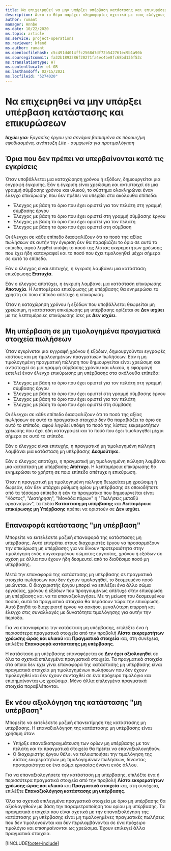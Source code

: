 ```yaml
---
title: Να επιχειρηθεί να μην υπάρξει υπέρβαση κατάστασης και επικυρώσεων
description: Αυτό το θέμα παρέχει πληροφορίες σχετικά με τους ελέγχους ορίων που δεν πρέπει να υπερβαίνονται και οι οποίοι εκτελούνται στο Project Operations.
author: rumant
manager: Annbe
ms.date: 10/22/2020
ms.topic: article
ms.service: project-operations
ms.reviewer: kfend
ms.author: rumant
ms.openlocfilehash: c5c491d4014ffc2568d7df72b542761ec9b1a90b
ms.sourcegitcommit: fa32b1893286f20271fa4ec4be8fc68bd135f53c
ms.translationtype: HT
ms.contentlocale: el-GR
ms.lasthandoff: 02/15/2021
ms.locfileid: "5274020"
---
```

# <a name="manage-not-to-exceed-status-and-validations"></a>Να επιχειρηθεί να μην υπάρξει υπέρβαση κατάστασης και επικυρώσεων 

_**Ισχύει για:** Εργασίες έργου για σενάρια βασισμένα σε πόρους/μη εφοδιασμένα, ανάπτυξη Lite - συμφωνία για προτιμολόγηση_

## <a name="not-to-exceed-on-approvals"></a>Όρια που δεν πρέπει να υπερβαίνονται κατά τις εγκρίσεις

Όταν υποβάλλεται μια καταχώρηση χρόνου ή εξόδων, δημιουργείται μια εγγραφή έγκρισης. Εάν η έγκριση είναι χρεώσιμη και αντιστοιχεί σε μια γραμμή σύμβασης χρόνου και υλικού, το σύστημα ολοκληρώνει έναν έλεγχο επικύρωσης που δεν πρέπει να υπερβεί στα ακόλουθα επίπεδα:

  - Έλεγχος με βάση το όριο που έχει οριστεί για τον πελάτη στη γραμμή σύμβασης έργου
  - Έλεγχος με βάση το όριο που έχει οριστεί στη γραμμή σύμβασης έργου
  - Έλεγχος με βάση το όριο που έχει οριστεί για τον πελάτη
  - Έλεγχος με βάση το όριο που έχει οριστεί στη σύμβαση

Οι έλεγχοι σε κάθε επίπεδο διασφαλίζουν ότι το ποσό της αξίας πωλήσεων σε αυτήν την έγκριση δεν θα παραβιάζει το όριο σε αυτό το επίπεδο, αφού ληφθεί υπόψη το ποσό της λίστας εκκρεμοτήτων χρέωσης που έχει ήδη καταγραφεί και το ποσό που έχει τιμολογηθεί μέχρι σήμερα σε αυτό το επίπεδο.

Εάν ο έλεγχος είναι επιτυχής, η έγκριση λαμβάνει μια κατάσταση επικύρωσης **Επιτυχία**.

Εάν ο έλεγχος αποτύχει, η έγκριση λαμβάνει μια κατάσταση επικύρωσης **Αποτυχία**. Η λεπτομέρεια επικύρωσης μη υπέρβασης θα ενημερώσει το χρήστη σε ποιο επίπεδο απέτυχε η επικύρωση.

Όταν η καταχώρηση χρόνου ή εξόδων που υποβάλλεται θεωρείται μη χρεώσιμη, η κατάσταση επικύρωσης μη υπέρβασης ορίζεται σε **Δεν ισχύει** με τις λεπτομέρειες επικύρωσης ίσες με **Δεν ισχύει**.

## <a name="not-to-exceed-on-unbilled-sales-actuals"></a>Μη υπέρβαση σε μη τιμολογημένα πραγματικά στοιχεία πωλήσεων

Όταν εγκρίνεται μια εγγραφή χρόνου ή εξόδων, δημιουργούνται εγγραφές κόστους και μη τιμολογημένων πραγματικών πωλήσεων. Εάν η μη τιμολογημένη πραγματική πώληση που δημιουργείται είναι χρεώσιμη και αντιστοιχεί σε μια γραμμή σύμβασης χρόνου και υλικού, η εφαρμογή εκτελεί έναν έλεγχο επικύρωσης μη υπέρβασης στα ακόλουθα επίπεδα:

  - Έλεγχος με βάση το όριο που έχει οριστεί για τον πελάτη στη γραμμή σύμβασης έργου
  - Έλεγχος με βάση το όριο που έχει οριστεί στη γραμμή σύμβασης έργου
  - Έλεγχος με βάση το όριο που έχει οριστεί για τον πελάτη
  - Έλεγχος με βάση το όριο που έχει οριστεί στη σύμβαση

Οι έλεγχοι σε κάθε επίπεδο διασφαλίζουν ότι το ποσό της αξίας πωλήσεων σε αυτό το πραγματικό στοιχείο δεν θα παραβιάζει το όριο σε αυτό το επίπεδο, αφού ληφθεί υπόψη το ποσό της λίστας εκκρεμοτήτων χρέωσης που έχει ήδη καταγραφεί και το ποσό που έχει τιμολογηθεί μέχρι σήμερα σε αυτό το επίπεδο.

Εάν ο έλεγχος είναι επιτυχής, η πραγματική μη τιμολογημένη πώληση λαμβάνει μια κατάσταση μη υπέρβασης **Δεσμεύτηκε**.

Εάν ο έλεγχος αποτύχει, η πραγματική μη τιμολογημένη πώληση λαμβάνει μια κατάσταση μη υπέρβασης **Απέτυχε**. Η λεπτομέρεια επικύρωσης θα ενημερώσει το χρήστη σε ποιο επίπεδο απέτυχε η επικύρωση.

Όταν η πραγματική μη τιμολογημένη πώληση θεωρείται μη χρεώσιμη ή δωρεάν, εάν δεν υπάρχει ρύθμιση ορίου μη υπέρβασης σε οποιοδήποτε από τα τέσσερα επίπεδα ή εάν το πραγματικό που δημιουργείται είναι "Κόστος", "Διατήρηση", "Μονάδα πόρων" ή "Πωλήσεις μεταξύ οργανισμών", τα πεδία **Κατάσταση μη υπέρβασης** και **Λεπτομέρεια επικύρωσης μη Υπέρβασης** πρέπει να οριστούν σε **Δεν ισχύει**.

## <a name="reset-the-not-to-exceed-status"></a>Επαναφορά κατάστασης "μη υπέρβαση"

Μπορείτε να εκτελέσετε μαζική επαναφορά της κατάστασης μη υπέρβασης. Αυτό επιτρέπει στους διαχειριστές έργου να προσαρμόζουν την επικύρωση μη υπέρβασης για να δίνουν προτεραιότητα στην τιμολόγηση ενός συγκεκριμένου σώματος εργασίας, χρόνου ή εξόδων σε σχέση με άλλα που έχουν ήδη δεσμευτεί από το διαθέσιμο ποσό μη υπέρβασης.

Μετά την επαναφορά της κατάστασης μη υπέρβασης σε πραγματικά στοιχεία πωλήσεων που δεν έχουν τιμολογηθεί, το δεσμευμένο ποσό μειώνεται. Ο διαχειριστής έργου μπορεί να επιλέξει ένα άλλο σώμα εργασίας, χρόνου ή εξόδων που προηγουμένως απέτυχε στην επικύρωση μη υπέρβασης και να τα επαναξιολογήσει. Με τη μείωση του δεσμευμένου ποσού, αυτά τα πραγματικά στοιχεία θα περάσουν τώρα την επικύρωση. Αυτό βοηθά το διαχειριστή έργου να ασκήσει μεγαλύτερη επιρροή και έλεγχο στις συναλλαγές με δυνατότητα τιμολόγησης για αυτήν την περίοδο.

Για να επαναφέρετε την κατάσταση μη υπέρβασης, επιλέξτε ένα ή περισσότερα πραγματικά στοιχεία από την προβολή **Λίστα εκκρεμοτήτων χρέωσης ώρας και υλικού** και **Πραγματικά στοιχεία** και, στη συνέχεια, επιλέξτε **Επαναφορά κατάστασης μη υπέρβασης**.

Η κατάσταση μη υπέρβασης επαναφέρεται σε **Δεν έχει αξιολογηθεί** σε όλα τα σχετικά επιλεγμένα πραγματικά στοιχεία. Τα πραγματικά στοιχεία στα οποία δεν έχει γίνει επαναφορά της κατάστασης μη υπέρβασης είναι πραγματικά στοιχεία μη τιμολογημένων πωλήσεων που δεν έχουν τιμολογηθεί και δεν έχουν συνταχθεί σε ένα πρόχειρο τιμολόγιο και επισημαίνονται ως χρεώσιμα. Μόνο άλλα επιλεγμένα πραγματικά στοιχεία παραβλέπονται.

## <a name="reevaluate-not-to-exceed-status"></a>Εκ νέου αξιολόγηση της κατάστασης "μη υπέρβαση"

Μπορείτε να εκτελέσετε μαζική επανεκτίμηση της κατάστασης μη υπέρβασης. Η επαναξιολόγηση της κατάστασης μη υπέρβασης είναι χρήσιμη όταν:

  - Υπήρξε επαναδιαπραγμάτευση των ορίων μη υπέρβασης με τον πελάτη και τα πραγματικά στοιχεία θα πρέπει να επαναξιολογηθούν.
  - Ο διαχειριστής έργου θέλει να τελειοποιήσει την τιμολόγηση της λίστας εκκρεμοτήτων μη τιμολογημένων πωλήσεων, δίνοντας προτεραιότητα σε ένα σώμα εργασίας έναντι ενός άλλου.

Για να επαναξιολογήσετε την κατάσταση μη υπέρβασης, επιλέξτε ένα ή περισσότερα πραγματικά στοιχεία από την προβολή **Λίστα εκκρεμοτήτων χρέωσης ώρας και υλικού** και **Πραγματικά στοιχεία** και, στη συνέχεια, επιλέξτε **Επαναξιολόγηση κατάστασης μη υπέρβασης**.

Όλα τα σχετικά επιλεγμένα πραγματικά στοιχεία με όριο μη υπέρβασης θα αξιολογηθούν με βάση την παραμετροποίηση του ορίου μη υπέρβασης. Τα πραγματικά στοιχεία που είναι σχετικά με την επαναξιολόγηση της κατάστασης μη υπέρβασης είναι μη τιμολογημένες πραγματικές πωλήσεις που δεν τιμολογούνται και δεν περιλαμβάνονται σε ένα πρόχειρο τιμολόγιο και επισημαίνονται ως χρεώσιμα. Έχουν επιλεγεί άλλα πραγματικά στοιχεία.


[!INCLUDE[footer-include](../../includes/footer-banner.md)]